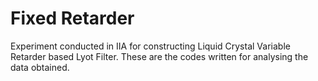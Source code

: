 # Fixed Retarder
Experiment conducted in IIA for constructing Liquid Crystal Variable Retarder based Lyot Filter.
These are the codes written for analysing the data obtained.

